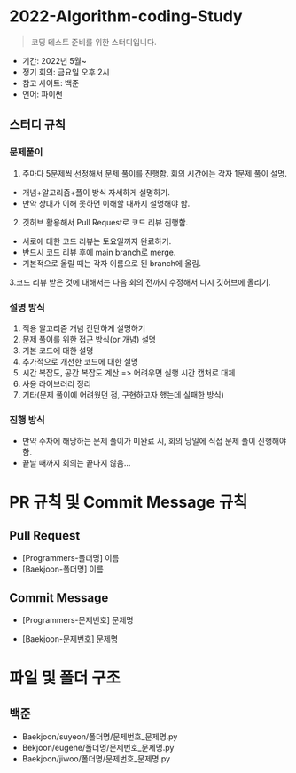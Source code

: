 
# 2022-Algorithm-coding-Study

> 코딩 테스트 준비를 위한 스터디입니다.

+ 기간: 2022년 5월~
+ 정기 회의: 금요일 오후 2시
+ 참고 사이트: 백준
+ 언어: 파이썬


## 스터디 규칙

### 문제풀이
1. 주마다 5문제씩 선정해서 문제 풀이를 진행함. 회의 시간에는 각자 1문제 풀이 설명.
+ 개념+알고리즘+풀이 방식 자세하게 설명하기.
+ 만약 상대가 이해 못하면 이해할 때까지 설명해야 함.

2. 깃허브 활용해서 Pull Request로 코드 리뷰 진행함.
+ 서로에 대한 코드 리뷰는 토요일까지 완료하기.
+ 반드시 코드 리뷰 후에 main branch로 merge.
+ 기본적으로 올릴 때는 각자 이름으로 된 branch에 올림.

3.코드 리뷰 받은 것에 대해서는 다음 회의 전까지 수정해서 다시 깃허브에 올리기.

### 설명 방식
1. 적용 알고리즘 개념 간단하게 설명하기
2. 문제 풀이를 위한 접근 방식(or 개념) 설명
3. 기본 코드에 대한 설명
4. 추가적으로 개선한 코드에 대한 설명
5. 시간 복잡도, 공간 복잡도 계산 => 어려우면 실행 시간 캡처로 대체
6. 사용 라이브러리 정리
7. 기타(문제 풀이에 어려웠던 점, 구현하고자 했는데 실패한 방식)

### 진행 방식
+ 만약 주차에 해당하는 문제 풀이가 미완료 시, 회의 당일에 직접 문제 풀이 진행해야 함.
+ 끝날 때까지 회의는 끝나지 않음...


# PR 규칙 및 Commit Message 규칙

## Pull Request
+ [Programmers-폴더명] 이름
+ [Baekjoon-폴더명] 이름


## Commit Message
+ [Programmers-문제번호] 문제명

+ [Baekjoon-문제번호] 문제명

# 파일 및 폴더 구조
## 백준
+ Baekjoon/suyeon/폴더명/문제번호_문제명.py
+ Bekjoon/eugene/폴더명/문제번호_문제명.py
+ Baekjoon/jiwoo/폴더명/문제번호_문제명.py

